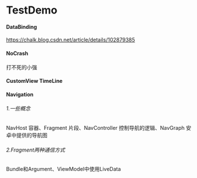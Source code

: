 # TestDemo
#### DataBinding
https://chalk.blog.csdn.net/article/details/102879385
#### NoCrash
打不死的小强
#### CustomView TimeLine

#### Navigation
###### 1.一些概念
NavHost 容器、Fragment 片段、NavController 控制导航的逻辑、NavGraph 安卓中提供的导航图
###### 2.Fragment两种通信方式
Bundle和Argument、ViewModel中使用LiveData